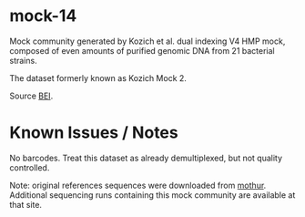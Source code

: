 # mock-14

Mock community generated by Kozich et al. dual indexing V4 HMP mock, composed of even amounts of purified genomic DNA from 21 bacterial strains.

The dataset formerly known as Kozich Mock 2.

Source [BEI](https://www.beiresources.org/Catalog/otherProducts/HM-278D.aspx).

# Known Issues / Notes

No barcodes. Treat this dataset as already demultiplexed, but not quality controlled.

Note: original references sequences were downloaded from [mothur](https://www.mothur.org/MiSeqDevelopmentData.html). Additional sequencing runs containing this mock community are available at that site.
